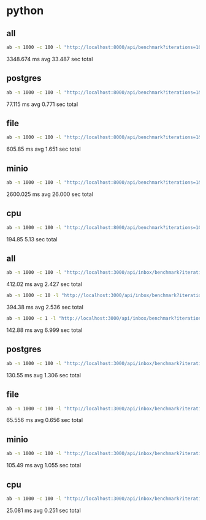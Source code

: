  
 # python

## all
```bash
ab -n 1000 -c 100 -l "http://localhost:8000/api/benchmark?iterations=10000&io_type=all"
```
3348.674 ms avg
33.487 sec total

## postgres
```bash
ab -n 1000 -c 100 -l "http://localhost:8000/api/benchmark?iterations=1&io_type=postgres"
```
77.115 ms avg
0.771 sec total

## file
```bash
ab -n 1000 -c 100 -l "http://localhost:8000/api/benchmark?iterations=1&io_type=file"
```
605.85 ms avg
1.651 sec total

## minio
```bash
ab -n 1000 -c 100 -l "http://localhost:8000/api/benchmark?iterations=1&io_type=minio"
```
2600.025 ms avg
26.000 sec total


## cpu
```bash
ab -n 1000 -c 100 -l "http://localhost:8000/api/benchmark?iterations=10000&io_type=cpu"
```
194.85
5.13 sec total







## all
```bash
ab -n 1000 -c 100 -l "http://localhost:3000/api/inbox/benchmark?iterations=10000&io_type=all"
```
412.02 ms avg
2.427 sec total

```bash
ab -n 1000 -c 10 -l "http://localhost:3000/api/inbox/benchmark?iterations=10000&io_type=all"
```
394.38 ms avg
2.536 sec total

```bash
ab -n 1000 -c 1 -l "http://localhost:3000/api/inbox/benchmark?iterations=10000&io_type=all"
```
142.88 ms avg
6.999 sec total


## postgres
```bash
ab -n 1000 -c 100 -l "http://localhost:3000/api/inbox/benchmark?iterations=1&io_type=postgres"
```
130.55 ms avg
1.306 sec total

## file
```bash
ab -n 1000 -c 100 -l "http://localhost:3000/api/inbox/benchmark?iterations=1&io_type=file"
```
65.556 ms avg
0.656 sec total

## minio
```bash
ab -n 1000 -c 100 -l "http://localhost:3000/api/inbox/benchmark?iterations=1&io_type=minio"
```
105.49 ms avg
1.055 sec total

## cpu
```bash
ab -n 1000 -c 100 -l "http://localhost:3000/api/inbox/benchmark?iterations=10000&io_type=cpu"
```
25.081 ms avg
0.251 sec total
